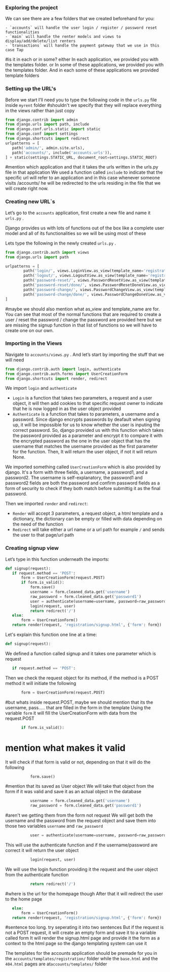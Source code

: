 ### Exploring the project

We can see there are a few folders that we created beforehand for you:

    - `accounts` will handle the user login / register / password reset functionalities
    - `main` will handle the renter models and views to display/add/delete/list renters
    - `transactions` will handle the payment gateway that we use in this case Tap

#is it in each or in some?
either
In each application, we provided you with the templates folder.
or
In some of these applications, we provided you with the templates folder.
And in each some of these applications we provided template folders

### Setting up the URL's

Before we start I’ll need you to type the following code in the `urls.py` file inside `myrent` folder
#shouldn't we specify that they will replace everything in the views rather than just copy

```python
from django.contrib import admin
from django.urls import path, include
from django.conf.urls.static import static
from django.conf import settings
from django.shortcuts import redirect
urlpatterns = [
   path('admin/', admin.site.urls),
   path('accounts/', include('accounts.urls')),
] + static(settings.STATIC_URL, document_root=settings.STATIC_ROOT)
```
#mention which application and that it takes the urls written in the urls.py file in that application
We used a function called `include` to indicate that the specific url will refer to an application and in this case whenever someone visits /accounts/ he will be redirected to the urls residing in the file that we will create right now.

### Creating new URL`s

Let’s go to the `accounts` application, first create a new file and name it `urls.py` .

Django provides us with lots of functions out of the box like a complete user model and all of its functionalities so we will be using most of these

Lets type the following in the newly created `urls.py` .

```python
from django.contrib.auth import views
from django.urls import path

urlpatterns = [
        path('login/', views.LoginView.as_view(template_name='registration/login.html'), name='login'),
        path('logout/', views.LogoutView.as_view(template_name='registration/logout.html'), name='logout'),
        path('password-reset/', views.PasswordResetView.as_view(template_name='registration/reset_form.html'), name='password_reset'),
        path('password-reset/done/', views.PasswordResetDoneView.as_view(template_name='registration/reset_done.html'), name='password_reset_done'),
        path('password-change/', views.PasswordChangeView.as_view(template_name='registration/change_form.html'), name='password_change'),
        path('password-change/done/', views.PasswordChangeDoneView.as_view(template_name='registration/change_done.html'), name='password_change_done'),
]
```
#maybe we should also mention what as_view and template_name are for.
You can see that most of the normal functions that are required to create a user / reset the password / change the password are provided here but we are missing the signup function in that list of functions so we will have to create one on our own.

### Importing in the Views

Navigate to `accounts/views.py` .
And let’s start by importing the stuff that we will need

```python
from django.contrib.auth import login, authenticate
from django.contrib.auth.forms import UserCreationForm
from django.shortcuts import render, redirect
```

We import `login` and `authenticate`

 * `Login` is a function that takes two parameters, a request and a user object, it will then add cookies to that specific request owner to indicate that he is now logged in as the user object provided
 * `Authenticate` is a function that takes to parameters, a username and a password. Since django encrypts passwords by deafault when signing up, it will be impossible for us to know whether the user is inputing the correct password. So, django provided us with this function which takes the password provided as a parameter and encrypt it to compare it with the encrypted password as the one in the user object that has the username that matches the username provided as the first parameter for the function. Then, It will return the user object, if not it will return None.

We imported something called `UserCreationForm` which is also provided by django. It's a form with three fields, a username, a password1, and a password2. The username is self-explanatory, the password1 and password2 fields are both the password and confirm password fields as a form of security to check if they both match before submittig it as the final password.

Then we imported `render` and `redirect`:
 * `Render` will accept 3 parameters, a request object, a html template and a dictionary, the dictionary can be empty or filled with data depending on the need of the function
 * `Redirect` will take either a url name or a url path for example `/` and sends the user to that page/url path

### Creating signup view

Let’s type in this function underneath the imports:

```python
def signup(request):
   if request.method == 'POST':
       form = UserCreationForm(request.POST)
       if form.is_valid():
           form.save()
           username = form.cleaned_data.get('username')
           raw_password = form.cleaned_data.get('password1')
           user = authenticate(username=username, password=raw_password)
           login(request, user)
           return redirect('/')
   else:
       form = UserCreationForm()
   return render(request, 'registration/signup.html', {'form': form})
```

Let's explain this function one line at a time:

```python
def signup(request):
```

We defined a function called signup and it takes one parameter which is request

```python
   if request.method == 'POST':
```

Then we check the request object for its method, if the method is a POST method it will initiate the following

```python
       form = UserCreationForm(request.POST)
```
#but whats inside request.POST, maybe we should mention that its the username, pass..... that are filled in the form in the template
Using the variable `form` it will fill the UserCreationForm with data from the request.POST

```python
       if form.is_valid():
```
# mention what makes it valid
It will check if that form is valid or not, depending on that it will do the following

```python
           form.save()
```
#mention that its saved as User object
We will take that object from the form if it was valid and save it as an actual object in the database

```python
           username = form.cleaned_data.get('username')
           raw_password = form.cleaned_data.get('password1')
```
#aren't we getting them from the form not request
We will get both the username and the password from the request object and save them into those two variables `username` and `raw_password`

```python
           user = authenticate(username=username, password=raw_password)
```

This will use the authenticate function and if the username/password are correct it will return the user object

```python
           login(request, user)
```

We will use the login function providing it the request and the user object from the authenticate function

```python
           return redirect('/')
```
#where is the url for the homepage though
After that it will redirect the user to the home page

```python
   else:
       form = UserCreationForm()
   return render(request, 'registration/signup.html', {'form': form})
```
#sentence too long. try seperating it into two sentences
But if the request is not a POST request, it will create an empty form and save it to a variable called form
It will render the signup.html page and provide it the form as a context to the html page so the django templating system can use it

The templates for the accounts application should be premade for you in the `accounts/templates/registration/` folder while the `base.html` and the `404.html` pages are at`accounts/templates/` folder
